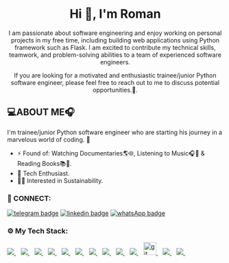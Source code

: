 <h1 align="center"> Hi 👋, I'm Roman </h1>
<p align="center"> 
I am passionate about software engineering and enjoy working on personal projects in my free time, 
including building web applications using Python framework such as Flask. I am excited to contribute my 
technical skills, teamwork, and problem-solving abilities to a team of experienced software engineers.<br /> 

<p align="center"> 
If you are looking for a motivated and enthusiastic trainee/junior Python software engineer, 
please feel free to reach out to me to discuss potential opportunities.🚩. <br />

## 💻ABOUT ME🎧

I'm trainee/junior Python software engineer who are starting his journey in a marvelous world of coding. 🤗

- ⚡ Found of: Watching Documentaries🌎🌐, Listening to Music🎧🎵 & Reading Books📚👀.
- 📡 Tech Enthusiast.
- 🌱🔋 Interested in Sustainability.


<h3 align="left">🔌 CONNECT:</h3>

[![telegram badge](https://img.shields.io/badge/Roman_Savchenko-30302f?style=for-the-badge&logo=telegram)](https://t.me/Teneram)
[![linkedin badge](https://img.shields.io/badge/linkedIn-30302f?style=for-the-badge&logo=linkedin)](https://www.linkedin.com/in/roman-teneram/)
[![whatsApp badge](https://img.shields.io/badge/Roman_Savchenko-31302f?style=for-the-badge&logo=whatsapp)](https://api.whatsapp.com/send/?phone=%2B380665719047&text&type=phone_number&app_absent=0)

<h3 align="left">⚙ My Tech Stack:</h3>

<a href="https://www.python.org/downloads/release/python-3100/">
    <img src="https://img.shields.io/badge/python-3776AB?style=for-the-badge&logo=python&logoColor=white" />
</a>&nbsp;&nbsp;
<a href="https://flask.palletsprojects.com/en/2.2.x/">
    <img src="https://img.shields.io/badge/flask-030030?style=for-the-badge&logo=flask&logoColor=white" />
</a>&nbsp;&nbsp;
<a href="#">
    <img src="https://img.shields.io/badge/REST%20API-102066?style=for-the-badge" />
</a>&nbsp;&nbsp;
<a href="https://swagger.io/">
    <img src="https://img.shields.io/badge/swagger-85EA2D?style=for-the-badge&logo=swagger&logoColor=black" />
</a>&nbsp;&nbsp;
<a href="https://www.sqlalchemy.org/">
    <img src="https://img.shields.io/badge/SQLAlchemy-12353?style=for-the-badge&logo=sqlalchemy&logoColor=white" />
</a>&nbsp;&nbsp;
<a href="https://www.postgresql.org/">
    <img src="https://img.shields.io/badge/PostgreSQL-4169E1?style=for-the-badge&logo=postgresql&logoColor=white" />
</a>&nbsp;&nbsp;
<a href="https://www.sqlite.org/index.html">
    <img src="https://img.shields.io/badge/SQLite-003B57?style=for-the-badge&logo=sqlite&logoColor=white" />
</a>&nbsp;&nbsp;
<a href="https://www.mysql.com/">
    <img src="https://img.shields.io/badge/MySQL-99776F?style=for-the-badge&logo=mysql&logoColor=white" />
</a>&nbsp;&nbsp;
<a href="https://www.docker.com/">
    <img src="https://img.shields.io/badge/docker-2496ED?style=for-the-badge&logo=docker&logoColor=white" />
</a>&nbsp;&nbsp;
<a href="https://github.com/Teneram">
 <img src="https://img.shields.io/badge/github-3776AB?style=for-the-badge&logo=github&logoColor=white" /> 
</a>&nbsp;&nbsp;
<a href="https://gitlab.com/">
    <img src="https://www.vectorlogo.zone/logos/git-scm/git-scm-icon.svg" alt="git" width="30" > 
</a>&nbsp;&nbsp;
<a href="https://github.com/Teneram">
    <img src="https://img.shields.io/badge/HTML5-E34F26?style=for-the-badge&logo=html5&logoColor=white" />
</a>&nbsp;&nbsp;
<a href="https://github.com/Teneram">
    <img src="https://img.shields.io/badge/CSS3-1572B6?style=for-the-badge&logo=css3&logoColor=white" />
</a>&nbsp;&nbsp;
